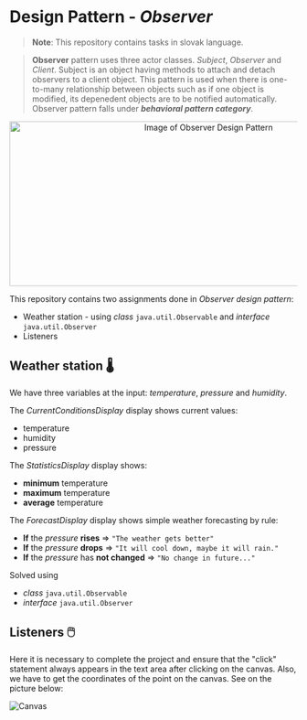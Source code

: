 # Design Pattern - *Observer*

> **Note**: This repository contains tasks in slovak language.

> **Observer** pattern uses three actor classes. *Subject*, *Observer* and *Client*. Subject is an object having methods to attach and detach observers to a client object. This pattern is used when there is one-to-many relationship between objects such as if one object is modified, its depenedent objects are to be notified automatically. Observer pattern falls under ***behavioral pattern category***.

<p align="center">
  <img width="681" height="288" alt="Image of Observer Design Pattern" src="https://i.ibb.co/qWgpbvL/The-Observer-Pattern.png">
</p>

This repository contains two assignments done in *Observer design pattern*:
- Weather station - using *class* ```java.util.Observable``` and *interface* ```java.util.Observer```
- Listeners

## Weather station 🌡️
We have three variables at the input: *temperature*, *pressure* and *humidity*.

The *CurrentConditionsDisplay* display shows current values:
- temperature
- humidity
- pressure

The *StatisticsDisplay* display shows:
- **minimum** temperature
- **maximum** temperature
- **average** temperature

The *ForecastDisplay* display shows simple weather forecasting by rule:
* **If** the *pressure* **rises** => ```"The weather gets better"```
* **If** the *pressure* **drops** => ```"It will cool down, maybe it will rain."```
* **If** the *pressure* has **not changed** => ```"No change in future..."```

Solved using
- *class* ```java.util.Observable```
- *interface* ```java.util.Observer```

## Listeners 🖱️
Here it is necessary to complete the project and ensure that the "click" statement always appears in the text area after clicking on the canvas. Also, we have to get the coordinates of the point on the canvas. See on the picture below:

 ![Canvas](https://i.ibb.co/vqKCJxZ/Screenshot-5.png)
